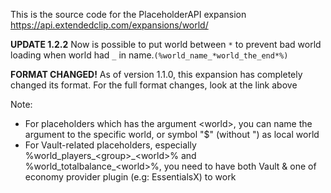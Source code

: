 This is the source code for the PlaceholderAPI expansion https://api.extendedclip.com/expansions/world/

**UPDATE 1.2.2** Now is possible to put world between `*` to prevent bad world loading when world had `_` in name.`(%world_name_*world_the_end*%)`

**FORMAT CHANGED!** As of version 1.1.0, this expansion has completely changed its format. For the full format changes, look at the link above

Note: 
   + For placeholders which has the argument \<world\>, you can name the argument to the specific world, or symbol "$" (without ") as local world
   + For Vault-related placeholders, especially %world_players\_\<group\>\_\<world\>\% and %world_totalbalance\_\<world>\%, you need to have both Vault & one of economy provider plugin (e.g: EssentialsX) to work
